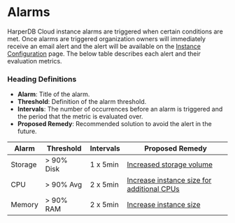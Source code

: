 # Alarms

HarperDB Cloud instance alarms are triggered when certain conditions are met. Once alarms are triggered organization owners will immediately receive an email alert and the alert will be available on the [Instance Configuration](../../admin/harperdb-studio/instance-configuration.md) page. The below table describes each alert and their evaluation metrics.

### Heading Definitions

* **Alarm**: Title of the alarm.
* **Threshold**: Definition of the alarm threshold.
* **Intervals**: The number of occurrences before an alarm is triggered and the period that the metric is evaluated over.
* **Proposed Remedy**: Recommended solution to avoid the alert in the future.

| Alarm   | Threshold  | Intervals | Proposed Remedy                                                                                                         |
| ------- | ---------- | --------- | ----------------------------------------------------------------------------------------------------------------------- |
| Storage | > 90% Disk | 1 x 5min  | [Increased storage volume](../../admin/harperdb-studio/instance-configuration.md#update-instance-storage)               |
| CPU     | > 90% Avg  | 2 x 5min  | [Increase instance size for additional CPUs](../../admin/harperdb-studio/instance-configuration.md#update-instance-ram) |
| Memory  | > 90% RAM  | 2 x 5min  | [Increase instance size](../../admin/harperdb-studio/instance-configuration.md#update-instance-ram)                     |
